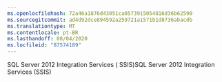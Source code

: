 ```yaml
---
ms.openlocfilehash: 72a46a1876d43051ca0573915054816d36b62590
ms.sourcegitcommit: ad4d92dce894592a259721a1571b1d8736abacdb
ms.translationtype: MT
ms.contentlocale: pt-BR
ms.lasthandoff: 08/04/2020
ms.locfileid: "87574189"
---
```

<span data-ttu-id="0afd8-101">SQL Server 2012 Integration Services \( SSIS\)</span><span class="sxs-lookup"><span data-stu-id="0afd8-101">SQL Server 2012 Integration Services \(SSIS\)</span></span>
